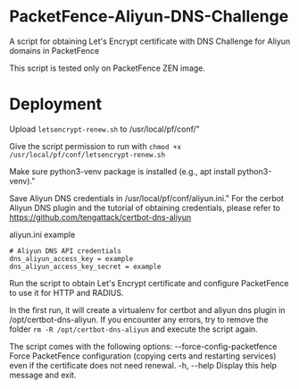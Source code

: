 # PacketFence-Aliyun-DNS-Challenge
A script for obtaining Let's Encrypt certificate with DNS Challenge for Aliyun domains in PacketFence

This script is tested only on PacketFence ZEN image.

# Deployment

Upload `letsencrypt-renew.sh` to /usr/local/pf/conf/"

Give the script permission to run with `chmod +x /usr/local/pf/conf/letsencrypt-renew.sh`

Make sure python3-venv package is installed (e.g., apt install python3-venv)."

Save Aliyun DNS credentials in /usr/local/pf/conf/aliyun.ini." 
For the cerbot Aliyun DNS plugin and the tutorial of obtaining credentials, please refer to https://github.com/tengattack/certbot-dns-aliyun

aliyun.ini example
```
# Aliyun DNS API credentials
dns_aliyun_access_key = example
dns_aliyun_access_key_secret = example
```

Run the script to obtain Let's Encrypt certificate and configure PacketFence to use it for HTTP and RADIUS.

In the first run, it will create a virtualenv for certbot and aliyun dns plugin in /opt/certbot-dns-aliyun. 
If you encounter any errors, try to remove the folder `rm -R /opt/certbot-dns-aliyun` and execute the script again.

The script comes with the following options:
  --force-config-packetfence  Force PacketFence configuration (copying certs and restarting
                                services) even if the certificate does not need renewal.
  -h, --help                  Display this help message and exit.

